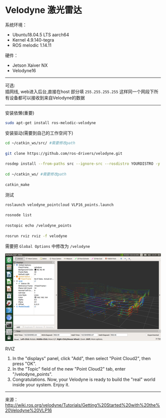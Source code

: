 # Velodyne 激光雷达

系统环境： 
- Ubuntu18.04.5 LTS aarch64
- Kernel 4.9.140-tegra
- ROS melodic 1.14.11   
      
硬件：
- Jetson Xaiver NX
- Velodyne16
  
----
可选:       
插网线, web进入后台,直接在host 部分填 `255.255.255.255` 这样同一个网段下所有设备都可以接收到来自Velodyne的数据

----

安装依懒(重要)
``` bash
sudo apt-get install ros-melodic-velodyne
```
安装驱动(需要到自己的工作空间下)
``` bash
cd ~/catkin_ws/src/ #需要修改path

git clone https://github.com/ros-drivers/velodyne.git

rosdep install --from-paths src --ignore-src --rosdistro YOURDISTRO -y

cd ~/catkin_ws/ #需要修改path

catkin_make
```

测试
``` bash
roslaunch velodyne_pointcloud VLP16_points.launch

rosnode list

rostopic echo /velodyne_points

rosrun rviz rviz -f velodyne
```
需要把 `Global Options` 中修改为 `/velodyne`

![IMG](/pictures/Velodyne-16.png)


RVIZ
1. In the "displays" panel, click "Add", then select "Point Cloud2", then press "OK".
2. In the "Topic" field of the new "Point Cloud2" tab, enter "/velodyne_points".
3. Congratulations. Now, your Velodyne is ready to build the "real" world inside your system. Enjoy it.


----
来源：
http://wiki.ros.org/velodyne/Tutorials/Getting%20Started%20with%20the%20Velodyne%20VLP16


